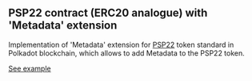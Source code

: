 ## PSP22 contract (ERC20 analogue) with 'Metadata' extension

Implementation of 'Metadata' extension for [PSP22](https://github.com/w3f/PSPs/blob/master/PSPs/psp-22.md) token standard in Polkadot blockchain, which allows to add Metadata to the PSP22 token.

[See example](https://supercolony-net.github.io/openbrush-contracts/smart-contracts/psp22/extensions/metadata)
